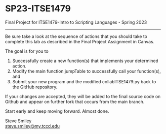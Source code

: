 # SP23-ITSE1479
Final Project for ITSE1479-Intro to Scripting Languages - Spring 2023
<hr/>
Be sure take a look at the sequence of actions that you should take to complete this lab as described in the Final Project Assignment in Canvas.

The goal is for you to 
<ol>
  <li>Successfully create a new function(s) that implements your determined action.</li>
  <li>Modify the main function jumpTable to successfully call your function(s), and</li>
  <li>Submit your new program and the modified collabITSE1479.py back to the GitHub repository.</li>
</ol>
If your changes are accepted, they will be added to the final source code on Github and appear on further fork that occurs from the main branch.

Start early and keep moving forward. Almost done.

Steve Smiley<br />
<a href="mailto: steve.smiley@my.tccd.edu">steve.smiley@my.tccd.edu</a>
